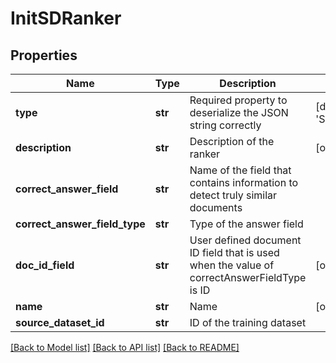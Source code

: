 # InitSDRanker

## Properties
Name | Type | Description | Notes
------------ | ------------- | ------------- | -------------
**type** | **str** | Required property to deserialize the JSON string correctly | [default to 'SimilarDocumentRanker']
**description** | **str** | Description of the ranker | [optional] 
**correct_answer_field** | **str** | Name of the field that contains information to detect truly similar documents | 
**correct_answer_field_type** | **str** | Type of the answer field | 
**doc_id_field** | **str** | User defined document ID field that is used when the value of correctAnswerFieldType is ID | [optional] 
**name** | **str** | Name | [optional] 
**source_dataset_id** | **str** | ID of the training dataset | 

[[Back to Model list]](../README.md#documentation-for-models) [[Back to API list]](../README.md#documentation-for-api-endpoints) [[Back to README]](../README.md)


